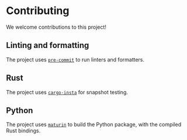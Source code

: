# Contributing

We welcome contributions to this project!

## Linting and formatting

The project uses [`pre-commit`](https://pre-commit.com/) to run linters and formatters.

## Rust

The project uses [`cargo-insta`](https://insta.rs/) for snapshot testing.

## Python

The project uses [`maturin`](https://www.maturin.rs) to build the Python package,
with the compiled Rust bindings.
